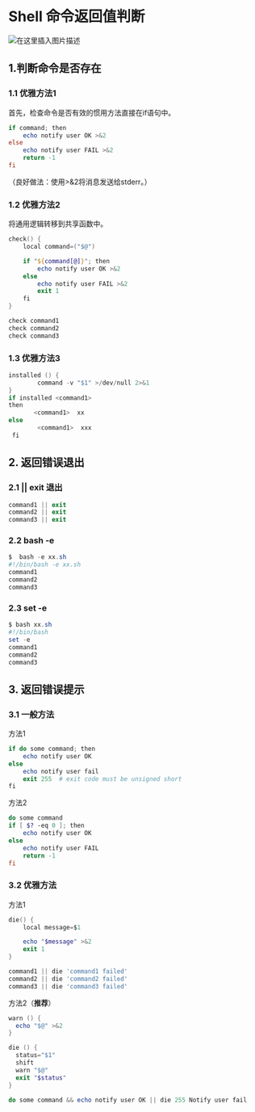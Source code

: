 # Shell 命令返回值判断

![在这里插入图片描述](https://img-blog.csdnimg.cn/6fcf9b847504457894065ddfcf23c183.gif#pic_center)


## 1.判断命令是否存在
### 1.1 优雅方法1
首先，检查命令是否有效的惯用方法直接在if语句中。
```powershell
if command; then
    echo notify user OK >&2
else
    echo notify user FAIL >&2
    return -1
fi
```
（良好做法：使用>&2将消息发送给stderr。）
### 1.2 优雅方法2
将通用逻辑转移到共享函数中。

```powershell
check() {
    local command=("$@")

    if "${command[@]}"; then
        echo notify user OK >&2
    else
        echo notify user FAIL >&2
        exit 1
    fi
}

check command1
check command2
check command3
```
### 1.3 优雅方法3

```powershell
installed () {
        command -v "$1" >/dev/null 2>&1
}
if installed <command1>
then
       <command1>  xx
else
        <command1>  xxx
 fi
```
## 2. 返回错误退出
### 2.1 || exit 退出

```powershell
command1 || exit
command2 || exit
command3 || exit
```
### 2.2 bash -e

```powershell
$  bash -e xx.sh
#!/bin/bash -e xx.sh
command1
command2
command3
```

### 2.3 set -e

```powershell
$ bash xx.sh 
#!/bin/bash
set -e 
command1
command2
command3
```
## 3. 返回错误提示
### 3.1 一般方法
方法1

```powershell
if do some command; then
    echo notify user OK
else
    echo notify user fail
    exit 255  # exit code must be unsigned short
fi
```
方法2

```powershell
do some command
if [ $? -eq 0 ]; then
    echo notify user OK
else
    echo notify user FAIL
    return -1
fi
```
### 3.2 优雅方法
方法1
```powershell
die() {
    local message=$1

    echo "$message" >&2
    exit 1
}

command1 || die 'command1 failed'
command2 || die 'command2 failed'
command3 || die 'command3 failed'
```
方法2（**推荐**）
```powershell
warn () {
  echo "$@" >&2
}

die () {
  status="$1"
  shift
  warn "$@"
  exit "$status"
}

do some command && echo notify user OK || die 255 Notify user fail
```
